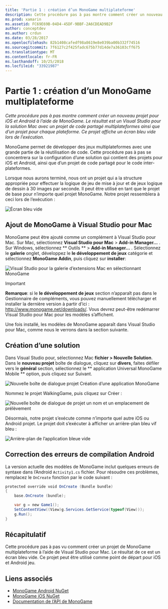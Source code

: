 ```yaml
---
title: 'Partie 1 : création d’un MonoGame multiplateforme'
description: Cette procédure pas à pas montre comment créer un nouveau projet pour iOS et Android à l’aide de MonoGame. Le résultat est un Visual Studio pour la solution Mac avec un projet de code partagé multiplateformes ainsi que d’un projet pour chaque plateforme. Ce projet affiche un écran bleu vide lors de l’exécution.
ms.prod: xamarin
ms.assetid: FC69E69B-04D4-45DF-9BBF-2A6CDEAD9B2F
author: conceptdev
ms.author: crdun
ms.date: 03/28/2017
ms.openlocfilehash: 82b1408cafedf98a8619e8e039ba00b332f74516
ms.sourcegitcommit: 7f6127c2f425fadc675b77d14de7a36103cff675
ms.translationtype: MT
ms.contentlocale: fr-FR
ms.lasthandoff: 10/25/2018
ms.locfileid: "33921987"
---
```

# <a name="part-1--creating-a-cross-platform-monogame"></a>Partie 1 : création d’un MonoGame multiplateforme

_Cette procédure pas à pas montre comment créer un nouveau projet pour iOS et Android à l’aide de MonoGame. Le résultat est un Visual Studio pour la solution Mac avec un projet de code partagé multiplateformes ainsi que d’un projet pour chaque plateforme. Ce projet affiche un écran bleu vide lors de l’exécution._

MonoGame permet de développer des jeux multiplateformes avec une grande partie de la réutilisation de code. Cette procédure pas à pas se concentrera sur la configuration d’une solution qui contient des projets pour iOS et Android, ainsi que d’un projet de code partagé pour le code inter-plateformes.

Lorsque nous aurons terminé, nous ont un projet qui a la structure appropriée pour effectuer la logique de jeu de mise à jour et de jeux logique de dessin à 30 images par seconde. Il peut être utilisé en tant que le projet de base pour n’importe quel projet MonoGame. Notre projet ressemblera à ceci lors de l’exécution :

![Écran bleu vide](part1-images/image1.png)

## <a name="adding-monogame-to-visual-studio-for-mac"></a>Ajout de MonoGame à Visual Studio pour Mac

MonoGame peut être ajouté comme un complément à Visual Studio pour Mac. Sur Mac, sélectionnez **Visual Studio pour Mac** > **Add-in Manager...**  . Sur Windows, sélectionnez ** Outils ** > **Add-in Manager...**  . Sélectionnez le **galerie** onglet, développez le **le développement de jeux** catégorie et sélectionnez **MonoGame Addin**, puis cliquez sur **installer**:

![Visual Studio pour la galerie d’extensions Mac en sélectionnant MonoGame](part1-images/image2.png)

> [!IMPORTANT]
> **Remarque**: si le **le développement de jeux** section n’apparaît pas dans le Gestionnaire de compléments, vous pouvez manuellement télécharger et installer la dernière version à partir d’ici : http://www.monogame.net/downloads/. Vous devrez peut-être redémarrer Visual Studio pour Mac pour les modèles s’affichent.

Une fois installé, les modèles de MonoGame apparaît dans Visual Studio pour Mac, comme nous le verrons dans la section suivante.

## <a name="creating-a-new-solution"></a>Création d’une solution

Dans Visual Studio pour, sélectionnez Mac **fichier > Nouvelle Solution**. Dans le **nouveau projet** boîte de dialogue, cliquez sur **divers**, faites défiler vers le **général** section, sélectionnez le ** application Universal MonoGame Mobile ** option, puis cliquez sur Suivant.

![Nouvelle boîte de dialogue projet Création d’une application MonoGame](part1-images/image3.png)

Nommez le projet WalkingGame, puis cliquez sur Créer :

![Nouvelle boîte de dialogue de projet un nom et un emplacement de prélèvement](part1-images/image4.png)

Désormais, notre projet s’exécute comme n’importe quel autre iOS ou Android projet. Le projet doit s’exécuter à afficher un arrière-plan bleu vif bleu :

![Arrière-plan de l’application bleue vide](part1-images/image5.png)

## <a name="fixing-android-compile-errors"></a>Correction des erreurs de compilation Android

La version actuelle des modèles de MonoGame inclut quelques erreurs de syntaxe dans l’Android `Activity1.cs` fichier. Pour résoudre ces problèmes, remplacez le `OnCreate` fonction par le code suivant :

```csharp
protected override void OnCreate (Bundle bundle)
{
    base.OnCreate (bundle);

    var g = new Game1();
    SetContentView((View)g.Services.GetService(typeof(View)));
    g.Run();
}
```

## <a name="summary"></a>Récapitulatif

Cette procédure pas à pas vu comment créer un projet de MonoGame multiplateforme à l’aide de Visual Studio pour Mac. Le résultat de ce est un écran bleu vide. Ce projet peut être utilisé comme point de départ pour iOS et Android jeu.

## <a name="related-links"></a>Liens associés

- [MonoGame Android NuGet](https://www.nuget.org/packages/MonoGame.Framework.Android/)
- [MonoGame iOS NuGet](https://www.nuget.org/packages/MonoGame.Framework.iOS/)
- [Documentation de l’API de MonoGame](http://www.monogame.net/documentation/?page=main)
